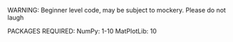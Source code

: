 WARNING: Beginner level code, may be subject to mockery. Please do not laugh

PACKAGES REQUIRED:
NumPy: 1-10
MatPlotLib: 10
